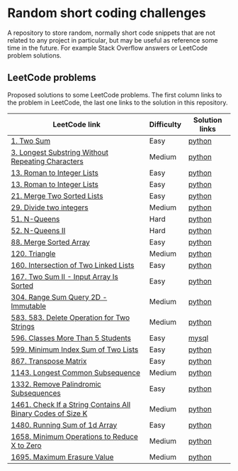 # Random short coding challenges

A repository to store random, normally short code snippets that are not related to any project in particular, but may be useful as reference some time in the future. For example Stack Overflow answers or LeetCode problem solutions.

## LeetCode problems

Proposed solutions to some LeetCode problems. The first column links to the problem in LeetCode, the last one links to the solution in this repository.

| LeetCode link                                                         | Difficulty | Solution links                                                       |
| --------------------------------------------------------------------- | ---------- | -------------------------------------------------------------------- |
| [1. Two Sum][lc1]                                                     | Easy       | [python](leetcode/two_sum.py)                                        |
| [3. Longest Substring Without Repeating Characters][lc3]              | Medium     | [python](leetcode/longest-substring-without-repeating-characters.py) |
| [13. Roman to Integer Lists][lc13]                                    | Easy       | [python](leetcode/roman_to_integer.py)                               |
| [13. Roman to Integer Lists][lc13]                                    | Easy       | [python](leetcode/roman_to_integer.py)                               |
| [21. Merge Two Sorted Lists][lc21]                                    | Easy       | [python](leetcode/merge_two_sorted_lists.py)                         |
| [29. Divide two integers][lc29]                                       | Medium     | [python](leetcode/divide_two_integers.py)                            |
| [51. N-Queens][lc51]                                                  | Hard       | [python](leetcode/n-queens.py)                                       |
| [52. N-Queens II][lc52]                                               | Hard       | [python](leetcode/n-queens-ii.py)                                    |
| [88. Merge Sorted Array][lc88]                                        | Easy       | [python](leetcode/merge-sorted-array.py)                             |
| [120. Triangle][lc120]                                                | Medium     | [python](leetcode/triangle.py)                                       |
| [160. Intersection of Two Linked Lists][lc160]                        | Easy       | [python](leetcode/intersection-of-two-linked-lists.py)               |
| [167. Two Sum II - Input Array Is Sorted][lc167]                      | Easy       | [python](leetcode/two-sum-ii-input-array-is-sorted.py)               |
| [304. Range Sum Query 2D - Immutable][lc304]                          | Medium     | [python](leetcode/divide_two_integers.py)                            |
| [583. 583. Delete Operation for Two Strings][lc583]                   | Medium     | [python](leetcode/delete-operation-for-two-strings.py)               |
| [596. Classes More Than 5 Students][lc596]                            | Easy       | [mysql](leetcode/classes_more_than_5_students.sql)                   |
| [599. Minimum Index Sum of Two Lists][lc599]                          | Easy       | [python](leetcode/minimum-index-sum-of-two-lists.py)                 |
| [867. Transpose Matrix][lc867]                                        | Easy       | [python](leetcode/transpose-matrix.py)                               |
| [1143. Longest Common Subsequence][lc1143]                            | Medium     | [python](leetcode/longest-common-subsequence.py)                     |
| [1332. Remove Palindromic Subsequences][lc1332]                       | Easy       | [python](leetcode/remove-palindromic-subsequences.py)                |
| [1461. Check If a String Contains All Binary Codes of Size K][lc1461] | Medium     | [python](leetcode/has_all_codes.py)                                  |
| [1480. Running Sum of 1d Array][lc1480]                               | Easy       | [python](leetcode/running_sum.py)                                    |
| [1658. Minimum Operations to Reduce X to Zero][lc1658]                | Medium     | [python](leetcode/minimum-operations-to-reduce-x-to-zero.py)         |
| [1695. Maximum Erasure Value][lc1695]                                 | Medium     | [python](leetcode/maximum-erasure-value.py)                          |

[lc1]: https://leetcode.com/problems/two-sum/
[lc3]: https://leetcode.com/problems/longest-substring-without-repeating-characters/
[lc13]: https://leetcode.com/problems/roman-to-integer/
[lc21]: https://leetcode.com/problems/merge-two-sorted-lists/
[lc29]: https://leetcode.com/problems/divide-two-integers/
[lc51]: https://leetcode.com/problems/n-queens/
[lc52]: https://leetcode.com/problems/n-queens-ii/
[lc88]: https://leetcode.com/problems/merge-sorted-array/
[lc120]: https://leetcode.com/problems/triangle/
[lc160]: https://leetcode.com/problems/intersection-of-two-linked-lists/
[lc167]: https://leetcode.com/problems/two-sum-ii-input-array-is-sorted/
[lc304]: https://leetcode.com/problems/range-sum-query-2d-immutable/
[lc583]: https://leetcode.com/problems/delete-operation-for-two-strings/
[lc596]: https://leetcode.com/problems/classes-more-than-5-students/
[lc599]: https://leetcode.com/problems/minimum-index-sum-of-two-lists/
[lc867]: https://leetcode.com/problems/transpose-matrix/
[lc1143]: https://leetcode.com/problems/longest-common-subsequence/
[lc1332]: https://leetcode.com/problems/remove-palindromic-subsequences/
[lc1461]: https://leetcode.com/problems/check-if-a-string-contains-all-binary-codes-of-size-k/
[lc1480]: https://leetcode.com/problems/running-sum-of-1d-array/
[lc1658]: https://leetcode.com/problems/minimum-operations-to-reduce-x-to-zero/
[lc1695]: https://leetcode.com/problems/maximum-erasure-value/
